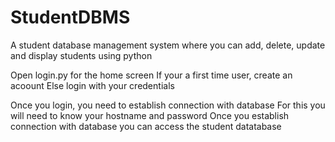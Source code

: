 # StudentDBMS
A student database management system where you can add, delete, update and display students using python

Open login.py for the home screen
If your a first time user, create an acoount
Else login with your credentials

Once you login, you need to establish connection with database
For this you will need to know your hostname and password
Once you establish connection with database you can access the student datatabase
